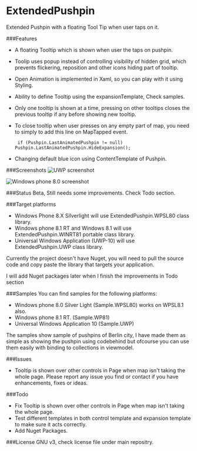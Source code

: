 # ExtendedPushpin
Extended Pushpin with a floating Tool Tip when user taps on it.

###Features
- A floating Tooltip which is shown when user the taps on pushpin.
- Toolip uses popup instead of controlling visibility of hidden grid, 
 which prevents flickering, reposition and other icons hiding part of tooltip. 
- Open Animation is implemented in Xaml, so you can play with it using Styling.
- Ability to define Tooltip using the expansionTemplate, Check samples.
- Only one tooltip is shown at a time, pressing on other tooltips closes the previous tooltip if any before showing new tooltip.
- To close tooltip when user presses on any empty part of map, you need to simply to add this line on MapTapped event.

  ```
   if (Pushpin.LastAnimatedPushpin != null) Pushpin.LastAnimatedPushpin.HideExpansion();
  ```
- Changing default blue icon using ContentTemplate of Pushpin.

###Screenshots
![UWP screenshot](https://raw.githubusercontent.com/arashadm/ExtendedPushpin/master/Images/Pushpin_UWP.JPG "UWP screenshot")

![Windows phone 8.0 screenshot](https://raw.githubusercontent.com/arashadm/ExtendedPushpin/master/Images/Pushpin_WP80.png "Windows phone 8.0 screenshot")

###Status
Beta, Still needs some improvements. Check Todo section.

###Target platforms
- Windows Phone 8.X Silverlight will use ExtendedPushpin.WPSL80 class library.
- Windows phone 8.1 RT and Windows 8.1 will use ExtendedPushpin.WINRT81 portable class library.
- Universal Windows Application (UWP-10) will use ExtendedPushpin.UWP class library.

Currently the project doesn't have Nuget, you will need to pull the source code and copy paste the library that targets your application.

I will add Nuget packages later when I finish the improvements in Todo section

###Samples
You can find samples for the following platforms:
- Windows phone 8.0 Silver Light (Sample.WPSL80) works on WPSL8.1 also.
- Windows phone 8.1 RT. (Sample.WP81)
- Universal Windows Application 10 (Sample.UWP)

The samples show sample of pushpins of Berlin city,
I have made them as simple as showing the pushpin using codebehind but ofcourse you can use them easily with binding to collections in viewmodel.

###Issues
- Tooltip is shown over other controls in Page when map isn't taking the whole page.
Please report any issue you find or contact if you have enhancements, fixes or ideas.

###Todo
- Fix Tooltip is shown over other controls in Page when map isn't taking the whole page.
- Test different templates in both control template and expansion template to make sure it acts correctly.
- Add Nuget Packages.

###License
GNU v3, check license file under main repositry.


